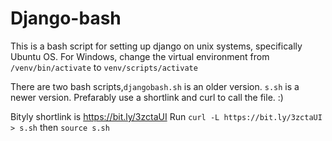 # Django-bash
This is a bash script for setting up django on unix systems, specifically Ubuntu OS. For Windows, change the virtual environment from `/venv/bin/activate` to `venv/scripts/activate`

There are two bash scripts,`djangobash.sh` is an older version. `s.sh` is a newer version. Prefarably use a shortlink and curl to call the file. :)

Bityly shortlink is https://bit.ly/3zctaUI 
Run `curl -L https://bit.ly/3zctaUI > s.sh` then `source s.sh`
